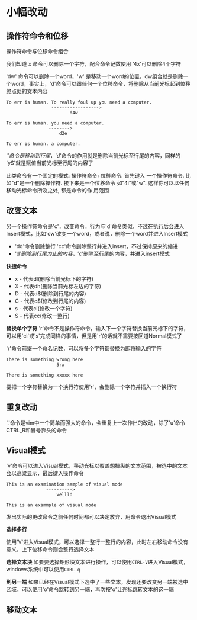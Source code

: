 # 小幅改动

## 操作符命令和位移

操作符命令与位移命令组合

我们知道 x 命令可以删除一个字符，配合命令记数使用 '4x'可以删除4个字符

'dw' 命令可以删除一个word，'w' 是移动一个word的位置，dw组合就是删除一个word，事实上，'d'命令可以跟任何一个位移命令，将删除从当前光标起到位移终点处的文本内容

```
To err is human. To really foul up you need a computer.
                 ------------------>
				        d4w

To err is human. you need a computer.
                -------->
				    d2e

To err is human. a computer.
```

'$' 命令是移动到行尾，'d$'命令的作用就是删除当前光标至行尾的内容，同样的 'y$'就是赋值当前光标至行尾的内容了

此类命令有一个固定的模式: 操作符命令+位移命令. 首先键入 一个操作符命令. 比如"d"是一个删除操作符. 接下来是一个位移命令 如"4l"或"w". 这样你可以以任何移动光标命令所及之处, 都是命令的作 用范围

## 改变文本
另一个操作符命令是'c'，改变命令，行为与'd'命令类似，不过在执行后会进入Insert模式，比如'cw'改变一个word，或者说，删除一个word并进入Insert模式

* 'dd'命令删除整行 'cc'命令删除整行并进入insert，不过保持原来的缩进
* 'd$'删除到行尾为止的内容，'c$'删除至行尾的内容，并进入insert模式

**快捷命令**

* x - 代表dl(删除当前光标下的字符)
* X - 代表dh(删除当前光标左边的字符)
* D - 代表d$(删除到行尾的内容)
* C - 代表c$(修改到行尾的内容)
* s - 代表cl(修改一个字符)
* S - 代表cc(修改一整行)

**替换单个字符**
'r'命令不是操作符命令，输入下一个字符替换当前光标下的字符，可以用'cl'或's'完成同样的事情，但是用'r'的话就不需要按<Esc>回道Normal模式了

'r'命令前缀一个命名记数，可以将多个字符都替换为即将输入的字符
```
There is something wrong here
                   5rx

There is something xxxxx here
```

要把一个字符替换为一个换行符使用'r<Enter>'，会删除一个字符并插入一个换行符

## 重复改动
'.'命令是vim中一个简单而强大的命令，会重复上一次作出的改动，除了'u'命令CTRL_R和冒号靠头的命令

## Visual模式
'v'命令可以进入Visual模式，移动光标以覆盖想操纵的文本范围，被选中的文本会以高粱显示，最后键入操作命令
```
This is an examination sample of visual mode
               ---------->
			       vellld

This is an exammple of visual mode
```

发出实际的更改命令之前任何时间都可以决定放弃，用<Esc>命令退出Visual模式

**选择多行**

使用'V'进入Visual模式，可以选择一整行一整行的内容，此时左右移动命令没有意义，上下位移命令则会整行选择文本

**选择文本块**
如要要选择矩形块文本进行操作，可以使用```CTRL-V```进入Visual模式，windows系统中可以使用```CTRL-q```

**到另一端**
如果已经在Visual模式下选中了一些文本，发现还要改变另一端被选中区域，可以使用'o'命令跳转到另一端，再次按'o'让光标跳转文本的这一端

## 移动文本
